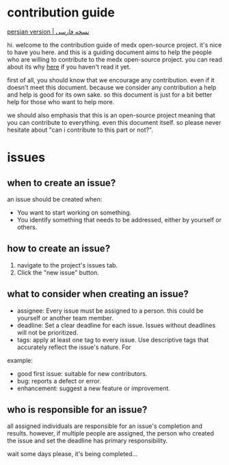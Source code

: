 # contribution guide
[persian version | نسخه فارسی](https://docs.google.com/document/d/1MqN3kFYmRMHa3mB40iO6MYB1kc_zbUaMOvsouq6bRU0/edit?usp=sharing)

hi. welcome to the contribution guide of medx open-source project.
it's nice to have you here. and this is a guiding document aims to help the people who are willing to contribute to the medx open-source project. you can read about its why [here](https://github.com/Sinusealpha/MedX/blob/main/CONTRIBUTION-WHY.md) if you haven't read it yet.

first of all, you should know that we encourage any contribution. even if it doesn't meet this document. because we consider any contribution a help and help is good for its own sake. so this document is just for a bit better help for those who want to help more.

we should also emphasis that this is an open-source project meaning that you can contribute to everything. even this document itself. so please never hesitate about "can i contribute to this part or not?".

# issues

## when to create an issue?
an issue should be created when:
- You want to start working on something.
- You identify something that needs to be addressed, either by yourself or others.


## how to create an issue?
1. navigate to the project's issues tab.
2. Click the "new issue" button.


## what to consider when creating an issue?
- assignee: Every issue must be assigned to a person. this could be yourself or another team member.
- deadline: Set a clear deadline for each issue. Issues without deadlines will not be prioritized.
- tags: apply at least one tag to every issue. Use descriptive tags that accurately reflect the issue's nature. For

example:
- good first issue: suitable for new contributors.
- bug: reports a defect or error.
- enhancement: suggest a new feature or improvement.


## who is responsible for an issue?
all assigned individuals are responsible for an issue's completion and results. however, if multiple people are assigned, the person who created the issue and set the deadline has primary responsibility.


wait some days please, it's being completed...
